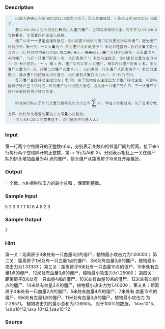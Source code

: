
### Description
![](/JudgeOnline/upload/201305/1(13).jpg)
### Input
第一行两个空格隔开的正整数n和d，分别表示关数和相邻僵尸间的距离。接下来n行每行两个空格隔开的正整数，第i + 1行为Ai和 Xi，分别表示相比上一关在僵尸队列排头增加血量为Ai 点的僵尸，排头僵尸从距离房子Xi米处开始接近。 

### Output
一个数，n关植物攻击力的最小总和 ，保留到整数。 
### Sample Input
5  2
3  3
1  1
10 8 
4  8
2  3

### Sample Output
7
### Hint
第一关：距离房子3米处有一只血量3点的僵尸，植物最小攻击力为1.00000； 第二关：距离房子1米处有一只血量1点的僵尸、3米处有血量3点的僵尸，植物最小攻击力为1.33333； 第三关：距离房子8米处有一只血量10点的僵尸、10米处有血量1点的僵尸、12米处有血量3点的僵尸，植物最小攻击力为1.25000； 第四关：距离房子8米处有一只血量4点的僵尸、10米处有血量10点的僵尸、12米处有血量1点的僵尸、14米处有血量3点的僵尸，植物最小攻击力为1.40000； 第五关：距离房子3米处有一只血量2点的僵尸、5米处有血量4点的僵尸、7米处有 血量10点的僵尸、9米处有血量1点的僵尸、11米处有血量3点的僵尸，植物最小攻击力 为2.28571。 植物攻击力的最小总和为7.26905。 
对于100%的数据， 1≤n≤10^5，1≤d≤10^12,1≤x≤ 10^12,1≤a≤10^12
### Source
